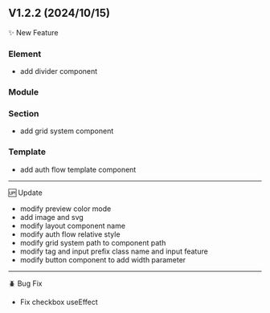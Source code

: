 ## V1.2.2 (2024/10/15)

✨ New Feature

### Element

- add divider component

### Module

### Section

- add grid system component

### Template

- add auth flow template component

---

🆙 Update

- modify preview color mode
- add image and svg
- modify layout component name
- modify auth flow relative style
- modify grid system path to component path
- modify tag and input prefix class name and input feature
- modify button component to add width parameter

---

🪲 Bug Fix

- Fix checkbox useEffect
